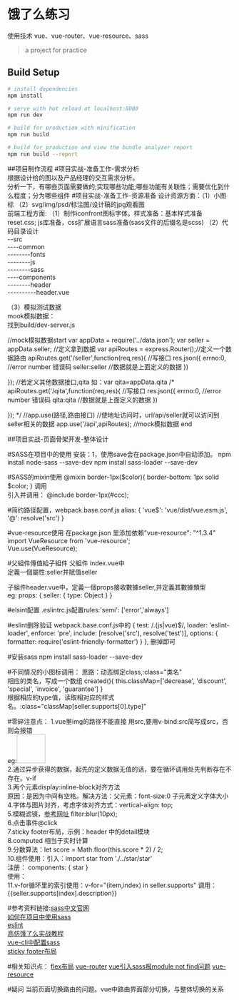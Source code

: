 # 饿了么练习
 使用技术 vue、vue-router、vue-resource、sass

> a project for practice 

## Build Setup

``` bash
# install dependencies
npm install

# serve with hot reload at localhost:8080
npm run dev

# build for production with minification
npm run build

# build for production and view the bundle analyzer report
npm run build --report
```


##项目制作流程
#项目实战-准备工作-需求分析</br>
	根据设计给的图以及产品经理的交互需求分析。</br>
	分析一下，有哪些页面需要做的;实现哪些功能;哪些功能有关联性；需要优化到什么程度；分为哪些组件
#项目实战-准备工作-资源准备
设计资源方面：（1）小图标 （2）svg/img/psd/标注图/设计稿的jpg观看图 </br>
前端工程方面: （1）制作iconfront图标字体。样式准备：基本样式准备 reset.css;
js库准备，css扩展语言sass准备(sass文件的后缀名是scss)
（2）代码目录设计 </br>
	--src </br>
	----common</br>
	--------fonts</br>
	--------js</br>
	--------sass</br>
	----components</br>
	--------header</br>
	----------header.vue</br>

（3）模拟测试数据</br>
mook模拟数据：</br>
找到build/dev-server.js

//mock模拟数据start
var appData = require('../data.json');
var seller = appData.seller; //定义拿到数据
var apiRoutes = express.Router();//定义一个数据路由
apiRoutes.get('/seller',function(req,res){ //写接口
res.json({
errno:0, //error number 错误码
seller:seller //数据就是上面定义的数据
})

});
//若定义其他数据接口,qita 如：var qita=appData.qita
/*
apiRoutes.get('/qita',function(req,res){ //写接口
res.json({
errno:0, //error number 错误码
qita:qita //数据就是上面定义的数据
})

});
*/
//app.use(路径,路由接口)
//使地址访问时，url/api/seller就可以访问到seller相关的数据
app.use('/api',apiRoutes);
//mock模拟数据 end

##项目实战-页面骨架开发-整体设计

#SASS在项目中的使用
安装：1，使用save会在package.json中自动添加。
npm install node-sass --save-dev
npm install sass-loader --save-dev

#SASS的mixin使用
@mixin border-1px($color){
	border-bottom: 1px solid $color;
}
调用</br>
引入并调用：
 @include border-1px(#ccc);

#简约路径配置，webpack.base.conf.js
 alias: {
      'vue$': 'vue/dist/vue.esm.js',
      '@': resolve('src')
    }

#vue-resource使用
在package.json 里添加依赖"vue-resource": "^1.3.4"</br>
import VueResource from 'vue-resource';</br>
Vue.use(VueResource);</br>

#父組件傳值給子組件
父組件 index.vue中 <v-header :seller="seller"></v-header> </br>
定義一個屬性:seller并賦值seller </br>

子組件header.vue中，定義一個props接收數據seller,并定義其數據類型</br>
eg: props: {
      seller: {
        type: Object
      }
    }



#elsint配置
.eslintrc.js配置rules:'semi': ['error','always']

#eslint删除验证
webpack.base.conf.js中的          {
        test: /\.(js|vue)$/,
        loader: 'eslint-loader',
        enforce: 'pre',
        include: [resolve('src'), resolve('test')],
        options: {
          formatter: require('eslint-friendly-formatter')
        }
      },
      删掉即可

#安装sass
npm install sass-loader --save-dev

#不同情况的小图标调用：
思路：动态绑定class,:class="类名"</br>
相应的类名，写成一个数组  created(){
    this.classMap=['decrease', 'discount', 'special', 'invoice', 'guarantee']
  }</br>
  根据相应的type值，读取相对应的样式名。:class="classMap[seller.supports[0].type]"



#零碎注意点：
1.vue里img的路径不能直接 用src,要用v-bind:src简写成src，否则会报错</br>
eg:<img  width="64" height="64" :src="seller.avatar" alt=""></br>
2.通过异步获得的数据，起先的定义数据无值的话，要在循环调用处先判断存在不存在。v-if</br>
3.两个元素display:inline-block对齐方法</br>
原因：是因为中间有空格。解决方法：父元素：font-size:0 子元素定义字体大小</br>
4.字体与图片对齐，考虑字体对齐方式：vertical-align: top;</br>
5.模糊滤镜，[参考网址](http://www.w3cplus.com/css3/ten-effects-with-css3-filter)
filter:blur(10px);</br>
6.点击事件@click</br>
7.sticky footer布局，示例：header 中的detail模块</br>
8.computed 相当于实时计算</br>
9.分数算法：let score = Math.floor(this.score * 2) / 2;</br>
10.组件使用：引入：import star from './../star/star'</br>
注册： components: {
    star
  }</br>
  使用：<star :size='48' :score="seller.score"></star></br>
11.v-for循环里的索引使用：v-for="(item,index)  in seller.supports"
              调用：{{seller.supports[index].description}}


#参考资料链接:[sass中文官网](http://www.w3cplus.com/sassguide/)</br>
[如何在项目中使用sass](http://www.w3cplus.com/preprocessor/how-to-create-project-with-sass.html)</br>
[eslint](https://eslint.org)</br>
[高仿饿了么实战教程](https://github.com/ustbhuangyi/vue-sell)</br>
[vue-cli中配置sass](http://www.cnblogs.com/rainheader/p/6505366.html)</br>
[sticky footer布局](http://www.w3cplus.com/css3/css-secrets/sticky-footers.html)

#相关知识点：
[flex布局](http://www.ruanyifeng.com/blog/2015/07/flex-grammar.html)
[vue-router](https://router.vuejs.org/zh-cn/)
[vue引入sass报module not find问题](https://segmentfault.com/q/1010000008321697)
[vue-resource](https://github.com/pagekit/vue-resource)

#疑问
当前页面切换路由的问题。vue中路由界面部分切换，与整体切换的关系